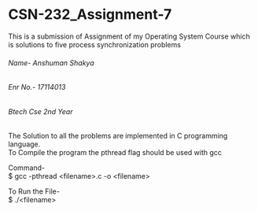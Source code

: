 # CSN-232_Assignment-7
This is a submission of Assignment of my Operating System Course which is solutions to five process synchronization problems

###### Name- Anshuman Shakya
###### Enr No.- 17114013
###### Btech Cse 2nd Year

The Solution to all the problems are implemented in C programming language.<br/>
To Compile the program the pthread flag should be used with gcc

Command-<br/>
$ gcc -pthread &lt;filename&gt;.c -o &lt;filename&gt;

To Run the File-<br/>
$ ./&lt;filename&gt;
